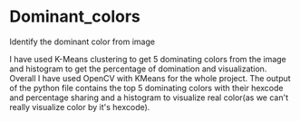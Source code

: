 # Dominant_colors
Identify the dominant color from image

I have used K-Means clustering to get 5 dominating colors from the image and histogram to get the percentage of domination and visualization.
Overall I have used OpenCV with KMeans for the whole project. The output of the python file contains the top 5 dominating colors with their hexcode and percentage sharing and a histogram to visualize real color(as we can't really visualize color by it's hexcode).
